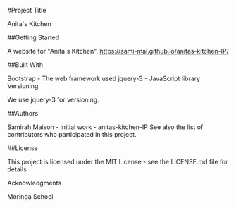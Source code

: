 #Project Title

Anita's Kitchen

##Getting Started

A website for "Anita's Kitchen". https://sami-mai.github.io/anitas-kitchen-IP/

##Built With

Bootstrap - The web framework used
jquery-3 - JavaScript library
Versioning

We use jquery-3 for versioning.

##Authors

Samirah Maison - Initial work - anitas-kitchen-IP
See also the list of contributors who participated in this project.

##License

This project is licensed under the MIT License - see the LICENSE.md file for details

Acknowledgments

Moringa School
